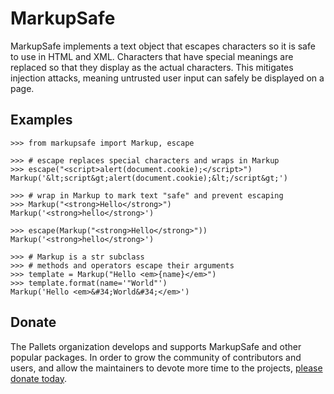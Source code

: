 # MarkupSafe

MarkupSafe implements a text object that escapes characters so it is
safe to use in HTML and XML. Characters that have special meanings are
replaced so that they display as the actual characters. This mitigates
injection attacks, meaning untrusted user input can safely be displayed
on a page.


## Examples

```pycon
>>> from markupsafe import Markup, escape

>>> # escape replaces special characters and wraps in Markup
>>> escape("<script>alert(document.cookie);</script>")
Markup('&lt;script&gt;alert(document.cookie);&lt;/script&gt;')

>>> # wrap in Markup to mark text "safe" and prevent escaping
>>> Markup("<strong>Hello</strong>")
Markup('<strong>hello</strong>')

>>> escape(Markup("<strong>Hello</strong>"))
Markup('<strong>hello</strong>')

>>> # Markup is a str subclass
>>> # methods and operators escape their arguments
>>> template = Markup("Hello <em>{name}</em>")
>>> template.format(name='"World"')
Markup('Hello <em>&#34;World&#34;</em>')
```

## Donate

The Pallets organization develops and supports MarkupSafe and other
popular packages. In order to grow the community of contributors and
users, and allow the maintainers to devote more time to the projects,
[please donate today][].

[please donate today]: https://palletsprojects.com/donate
